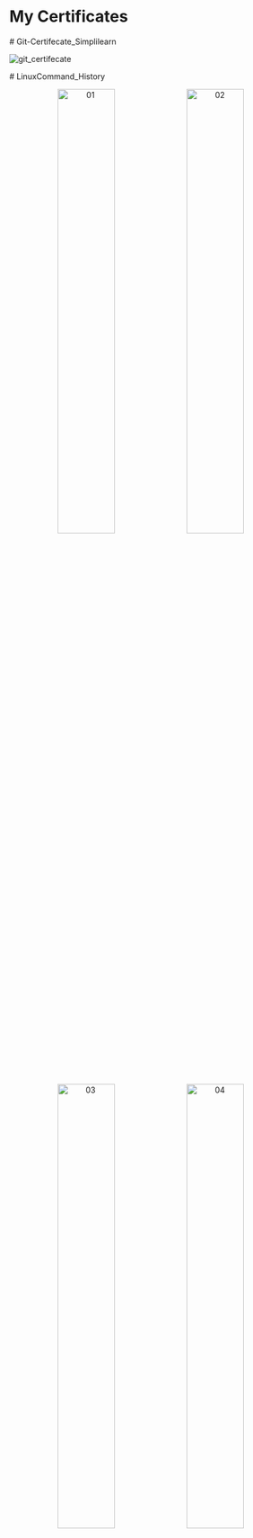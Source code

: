 # My Certificates



\# Git-Certifecate_Simplilearn

![git_certifecate](https://github.com/user-attachments/assets/a7d160ab-182f-4952-84e1-1c429b29233d)

\# LinuxCommand_History

<p align="center">
<img src="https://github.com/user-attachments/assets/a3cb4831-d491-4f50-936e-4ecee2233bf8" alt="01" width="45%" />
<img src="https://github.com/user-attachments/assets/5201323a-f0b8-4bad-9062-0e04b056b275" alt="02" width="45%" />
</p>
<p align="center">
<img src="https://github.com/user-attachments/assets/76081a5f-6d26-4cb1-865c-defba2856cc2" alt="03" width="45%" />
<img src="https://github.com/user-attachments/assets/ba0a7b87-fd1b-4253-9d44-da7469bd08b0" alt="04" width="45%" />
</p>
